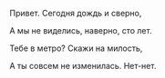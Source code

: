 Пpивет. Сегодня дождь и свеpно,

А мы не виделись, навеpно, сто лет.

Тебе в метpо? Скажи на милость,

А ты совсем не изменилась. Hет-нет.